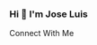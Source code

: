 ### Hi 👋 I'm Jose Luis



<!--
**luismangubat/luismangubat** is a ✨ _special_ ✨ repository because its `README.md` (this file) appears on your GitHub profile.

Here are some ideas to get you started:

🔭 I’m currently working on developing cool new projects, and startup ideas
🌱 I’m currently learning Deep Learnning via Coursera by infamous Andrew Ng
⚡ Fun fact: I am obssesed with Photography, and creating single image stories. Check out my instagram.com/luismangubat
-->

Connect With Me 

